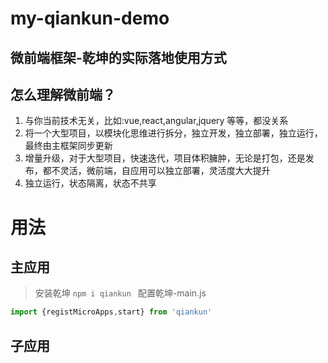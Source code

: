 # my-qiankun-demo

## 微前端框架-乾坤的实际落地使用方式

## 怎么理解微前端？

1. 与你当前技术无关，比如:vue,react,angular,jquery 等等，都没关系
2. 将一个大型项目，以模块化思维进行拆分，独立开发，独立部署，独立运行，最终由主框架同步更新
3. 增量升级，对于大型项目，快速迭代，项目体积臃肿，无论是打包，还是发布，都不灵活，微前端，自应用可以独立部署，灵活度大大提升
4. 独立运行，状态隔离，状态不共享

# 用法
## 主应用
> 安装乾坤
`npm i qiankun `
> 配置乾坤-main.js
```js
import {registMicroApps,start} from 'qiankun'

```

## 子应用
